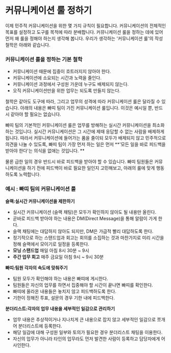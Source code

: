 # 커뮤니케이션 룰 정하기

이제 민주적 커뮤니케이션을 위한 몇 가지 규칙이 필요합니다. 커뮤니케이션의 전체적인 목표를 설정하고 도구를 목적에 따라 분배합니다. 커뮤니케이션 룰을 정하는 데에 있어 먼저 왜 룰을 정해야 하는지 생각해 봅니다. 우리가 생각하는 '커뮤니케이션 룰'의 작성 철학은 아래와 같습니다.

### 커뮤니케이션 룰을 정하는 기본 철학 
* 커뮤니케이션 때문에 집중이 흐트러지지 않아야 한다. 
* 커뮤니케이션에 소요되는 시간과 노력을 줄인다.
* 커뮤니케이션 과정에서 구성원 가운데 누구도 배제되지 않는다.
* 오직 커뮤니케이션만을 위한 업무는 되도록 만들지 않는다.

철학은 같아도 도구에 따라, 그리고 업무의 성격에 따라 커뮤니케이션 룰은 달라질 수 있습니다. 아래의 내용은 빠띠 팀이 가진 커뮤니케이션 룰입니다. 이것은 예시일 뿐, 반드시 같아야 할 필요는 없습니다. 

빠띠 팀의 기본적인 커뮤니케이션 룰은 업무를 방해하는 실시간 커뮤니케이션을 최소화하는 것입니다. 실시간 커뮤니케이션은 그 시간에 제때 응답할 수 없는 사람을 배제하게 됩니다. 따라서 커뮤니케이션에 들어가는 품을 줄이되 모두가 배제되지 않고 민주적으로 의견을 나눌 수 있도록, 빠띠 팀이 가장 먼저 하는 일은 먼저 **'모든 일을 바로 피드백을 받아야 한다'는 의식을 없애는 것입니다. **

물론 급한 일의 경우 반드시 바로 피드백을 받아야 할 수 있습니다. 빠띠 팀원들은 커뮤니케이션을 하기 전에 피드백이 바로 필요한 일인지 고민해보고, 아래의 룰에 맞게 행동하도록 노력합니다. 

### 예시 : 빠띠 팀의 커뮤니케이션 룰
**슬랙:실시간 커뮤니케이션을 제한하기** 
* 실시간 커뮤니케이션 (슬랙 채팅)은 모두가 확인하지 않아도 될 내용만 올린다. 
* 곧바로 피드백 받아야 하는 내용은 DM(Direct Message)을 통해 알람이 가게 한다. 
* 슬랙 채팅에는 대답하지 않아도 되지만, DM은 가급적 빨리 대답하도록 한다.
* 정기적으로 하는 스탠드업과 회고는 회의를 소집하는 것과 마찬가지로 미리 시간을 정해 슬랙에서 모이기로 일정을 등록한다.<br/>
 * **모닝 스탠드업** 매일 아침 8시 30분 ~ 9시 
 * **주간 업무 회고** 매주 금요일 아침 9시 ~ 9시 30분 

**빠띠:팀원 각자의 속도에 맞춰주기**
* 팀원 모두가 확인해야 하는 내용은 빠띠에 게시한다.
* 팀원들은 자신의 업무를 하면서 집중해야 할 시간이 끝나면 빠띠를 확인한다. 
* 빠띠에 올라온 내용들은 놓치지 않고 피드백하도록 한다.
* 기한이 정해진 투표, 설문의 경우 기한 내에 피드백한다.

**분더리스트:각자의 업무 내용을 세부적인 일감으로 관리하기**
* 업무 내용은 추상적이거나 지나치게 큰 내용으로 잡지 않고 세부적인 일감으로 쪼개어 분더리스트에 등록한다.
* 해당 일감에 대해 구성원 일부와 토의가 필요한 경우 분더리스트 채팅을 이용한다.
* 자신의 업무가 아니라 타인의 업무라도 먼저 발견한 사람이 등록하고 담당자에게 어사인한다.